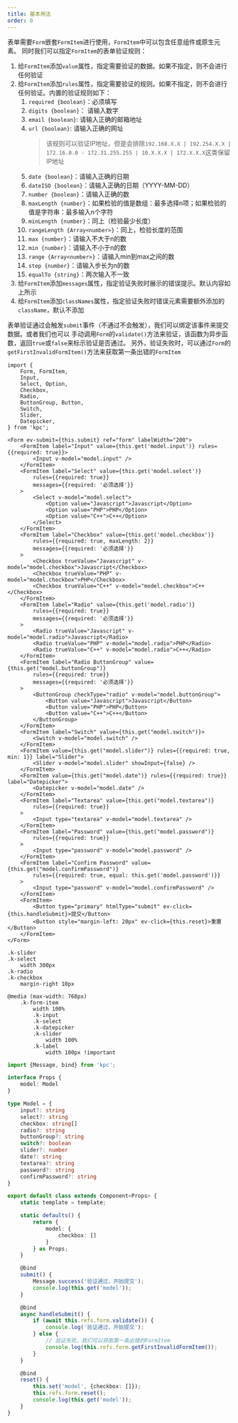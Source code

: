```yaml
---
title: 基本用法
order: 0
---
```


表单需要`Form`嵌套`FormItem`进行使用，`FormItem`中可以包含任意组件或原生元素。
同时我们可以指定`FormItem`的表单验证规则：

1. 给`FormItem`添加`value`属性，指定需要验证的数据。如果不指定，则不会进行任何验证
2. 给`FormItem`添加`rules`属性，指定需要验证的规则。如果不指定，则不会进行任何验证。内置的验证规则如下：
    1. `required {boolean}`：必须填写
    2. `digits {boolean}`： 请输入数字
    3. `email {boolean}`: 请输入正确的邮箱地址
    4. `url {boolean}`: 请输入正确的网址
        > 该规则可以验证IP地址，但是会排除`192.168.X.X | 192.254.X.X | 172.16.0.0 - 172.31.255.255 | 10.X.X.X | 172.X.X.X`这类保留IP地址
    5. `date {boolean}`：请输入正确的日期
    6. `dateISO {boolean}`：请输入正确的日期（YYYY-MM-DD）
    7. `number {boolean}`：请输入正确的数
    8. `maxLength {number}`：如果检验的值是数组：最多选择n项；如果检验的值是字符串：最多输入n个字符
    9. `minLength {number}`：同上（检验最少长度）
    10. `rangeLength {Array<number>}`：同上，检验长度的范围
    11. `max {number}`：请输入不大于n的数
    12. `min {number}`：请输入不小于n的数
    13. `range {Array<number>}`：请输入min到max之间的数
    14. `step {number}`：请输入步长为n的数
    15. `equalTo {string}`：两次输入不一致
3. 给`FormItem`添加`messages`属性，指定验证失败时展示的错误提示。默认内容如上所示
4. 给`FormItem`添加`classNames`属性，指定验证失败时错误元素需要额外添加的`className`，默认不添加

表单验证通过会触发`submit`事件（不通过不会触发），我们可以绑定该事件来提交数据。或者我们也可以
手动调用`Form`的`validate()`方法来验证，该函数为异步函数，返回`true`或`false`来标示验证是否通过。
另外，验证失败时，可以通过`Form`的`getFirstInvalidFormItem()`方法来获取第一条出错的`FormItem`

```vdt
import {
    Form, FormItem,
    Input,
    Select, Option,
    Checkbox,
    Radio,
    ButtonGroup, Button,
    Switch,
    Slider,
    Datepicker,
} from 'kpc';

<Form ev-submit={this.submit} ref="form" labelWidth="200">
    <FormItem label="Input" value={this.get('model.input')} rules={{required: true}}>
        <Input v-model="model.input" />
    </FormItem>
    <FormItem label="Select" value={this.get('model.select')}
        rules={{required: true}} 
        messages={{required: '必须选择'}}
    >
        <Select v-model="model.select">
            <Option value="Javascript">Javascript</Option>
            <Option value="PHP">PHP</Option>
            <Option value="C++">C++</Option>
        </Select>
    </FormItem>
    <FormItem label="Checkbox" value={this.get('model.checkbox')}
        rules={{required: true, maxLength: 2}}
        messages={{required: '必须选择'}}
    >
        <Checkbox trueValue="Javascript" v-model="model.checkbox">Javascript</Checkbox>
        <Checkbox trueValue="PHP" v-model="model.checkbox">PHP</Checkbox>
        <Checkbox trueValue="C++" v-model="model.checkbox">C++</Checkbox>
    </FormItem>
    <FormItem label="Radio" value={this.get('model.radio')}
        rules={{required: true}} 
        messages={{required: '必须选择'}}
    >
        <Radio trueValue="Javascript" v-model="model.radio">Javascript</Radio>
        <Radio trueValue="PHP" v-model="model.radio">PHP</Radio>
        <Radio trueValue="C++" v-model="model.radio">C++</Radio>
    </FormItem>
    <FormItem label="Radio ButtonGroup" value={this.get("model.buttonGroup")}
        rules={{required: true}} 
        messages={{required: '必须选择'}}
    >
        <ButtonGroup checkType="radio" v-model="model.buttonGroup">
            <Button value="Javascript">Javascript</Button>
            <Button value="PHP">PHP</Button>
            <Button value="C++">C++</Button>
        </ButtonGroup>
    </FormItem>
    <FormItem label="Switch" value={this.get("model.switch")}>
        <Switch v-model="model.switch" />
    </FormItem>
    <FormItem value={this.get("model.slider")} rules={{required: true, min: 1}} label="Slider">
        <Slider v-model="model.slider" showInput={false} />
    </FormItem>
    <FormItem value={this.get("model.date")} rules={{required: true}} label="Datepicker">
        <Datepicker v-model="model.date" />  
    </FormItem>
    <FormItem label="Textarea" value={this.get("model.textarea")}
        rules={{required: true}}
    >
        <Input type="textarea" v-model="model.textarea" />
    </FormItem>
    <FormItem label="Password" value={this.get("model.password")}
        rules={{required: true}}
    >
        <Input type="password" v-model="model.password" />
    </FormItem>
    <FormItem label="Confirm Password" value={this.get("model.confirmPassword")}
        rules={{required: true, equal: this.get('model.password')}}
    >
        <Input type="password" v-model="model.confirmPassword" />
    </FormItem>
    <FormItem>
        <Button type="primary" htmlType="submit" ev-click={this.handleSubmit}>提交</Button>
        <Button style="margin-left: 20px" ev-click={this.reset}>重置</Button>
    </FormItem>
</Form>
```

```styl
.k-slider
.k-select
    width 300px
.k-radio
.k-checkbox
    margin-right 10px

@media (max-width: 768px) 
    .k-form-item
        width 100%
        .k-input
        .k-select
        .k-datepicker
        .k-slider
            width 100%
        .k-label
            width 100px !important
```

```ts
import {Message, bind} from 'kpc';

interface Props {
    model: Model
}

type Model = {
    input?: string
    select?: string
    checkbox: string[] 
    radio?: string
    buttonGroup?: string
    switch?: boolean
    slider?: number
    date?: string
    textarea?: string
    password?: string
    confirmPassword?: string
}

export default class extends Component<Props> {
    static template = template;

    static defaults() {
        return {
            model: {
                checkbox: []
            }
        } as Props;
    }

    @bind
    submit() {
        Message.success('验证通过，开始提交');
        console.log(this.get('model'));
    }

    @bind
    async handleSubmit() {
        if (await this.refs.form.validate()) {
            console.log('验证通过，开始提交');
        } else {
            // 验证失败，我们可以获取第一条出错的FormItem
            console.log(this.refs.form.getFirstInvalidFormItem());
        }
    }

    @bind
    reset() {
        this.set('model', {checkbox: []});
        this.refs.form.reset();
        console.log(this.get('model'));
    }
}
```
